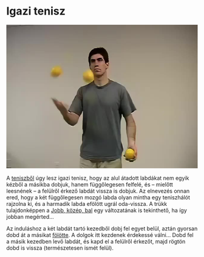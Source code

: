 # Igazi tenisz

![realtennis](/site/videos/poster/realtennis.jpg)

A [teniszből](tenisz.md) úgy lesz igazi tenisz, hogy az alul átadott labdákat nem egyik kézből a másikba dobjuk, hanem függőlegesen felfelé, és – mielőtt leesnének – a felülről érkező labdát vissza is dobjuk. Az elnevezés onnan ered, hogy a két függőlegesen mozgó labda olyan mintha egy teniszhálót rajzolna ki, és a harmadik labda efölött ugrál oda-vissza. A trükk tulajdonképpen a [Jobb, közép, bal](jobb-kozep-bal.md) egy változatának is tekinthető, ha így jobban megérted…

Az induláshoz a két labdát tartó kezedből dobj fel egyet belül, aztán gyorsan dobd át a másikat [fölötte](atadas-felul.md). A dolgok itt kezdenek érdekessé válni… Dobd fel a másik kezedben levő labdát, és kapd el a felülről érkezőt, majd rögtön dobd is vissza (természetesen ismét felül).



